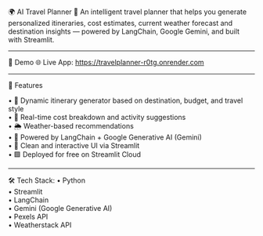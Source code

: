 🌍 AI Travel Planner 🧳
An intelligent travel planner that helps you generate personalized itineraries, cost estimates, current weather forecast and destination insights — powered by LangChain, Google Gemini, and built with Streamlit.


---

🚀 Demo
🌐 Live App: https://travelplanner-r0tg.onrender.com

---


🚀 Features

• 📄 Dynamic itinerary generator based on destination, budget, and travel style  
• 💸 Real-time cost breakdown and activity suggestions  
• 🌦️ Weather-based recommendations  
• 🧠 Powered by LangChain + Google Generative AI (Gemini)  
• 🎯 Clean and interactive UI via Streamlit  
• 🟩 Deployed for free on Streamlit Cloud  

---

🛠 Tech Stack:
•  Python  
•  Streamlit  
•  LangChain  
•  Gemini (Google Generative AI)  
•  Pexels API  
•  Weatherstack API  


